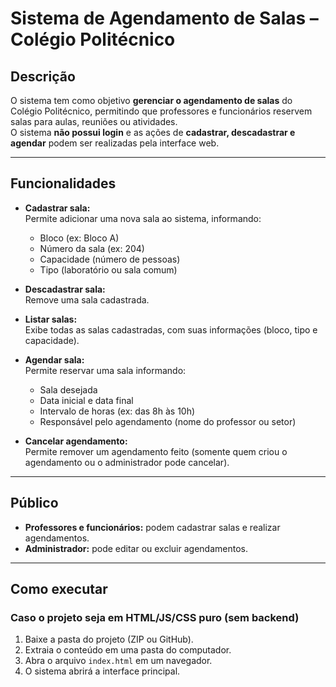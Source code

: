 # Sistema de Agendamento de Salas – Colégio Politécnico

## Descrição
O sistema tem como objetivo **gerenciar o agendamento de salas** do Colégio Politécnico, permitindo que professores e funcionários reservem salas para aulas, reuniões ou atividades.  
O sistema **não possui login** e as ações de **cadastrar, descadastrar e agendar** podem ser realizadas pela interface web.

---

## Funcionalidades

- **Cadastrar sala:**  
  Permite adicionar uma nova sala ao sistema, informando:
  - Bloco (ex: Bloco A)
  - Número da sala (ex: 204)
  - Capacidade (número de pessoas)
  - Tipo (laboratório ou sala comum)

- **Descadastrar sala:**  
  Remove uma sala cadastrada.

- **Listar salas:**  
  Exibe todas as salas cadastradas, com suas informações (bloco, tipo e capacidade).

- **Agendar sala:**  
  Permite reservar uma sala informando:
  - Sala desejada  
  - Data inicial e data final  
  - Intervalo de horas (ex: das 8h às 10h)  
  - Responsável pelo agendamento (nome do professor ou setor)

- **Cancelar agendamento:**  
  Permite remover um agendamento feito (somente quem criou o agendamento ou o administrador pode cancelar). 

---

## Público
- **Professores e funcionários:** podem cadastrar salas e realizar agendamentos.  
- **Administrador:** pode editar ou excluir agendamentos.

---

## Como executar

### Caso o projeto seja em HTML/JS/CSS puro (sem backend)
1. Baixe a pasta do projeto (ZIP ou GitHub).  
2. Extraia o conteúdo em uma pasta do computador.  
3. Abra o arquivo `index.html` em um navegador.  
4. O sistema abrirá a interface principal.  

